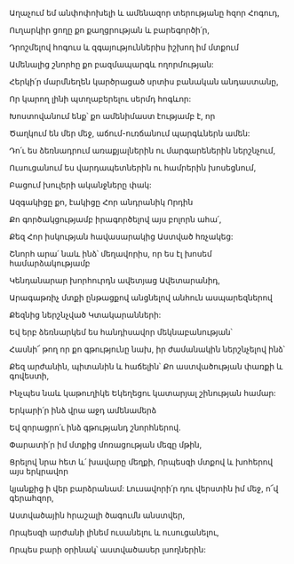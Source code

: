 Աղաչում եմ անփոփոխելի և ամենազոր տերությանը հզոր Հոգուդ,

Ուղարկիր ցողը քո քաղցրության և բարեգործի՛ր,

Դրոշմելով հոգուս և զգայություններիս իշխող իմ մտքում

Ամենալից շնորհը քո բազմապարգև ողորմության:

Հերկի՛ր մարմնեղեն կարծրացած սրտիս բանական անդաստանը,

Որ կարող լինի պտղաբերելու սերմդ հոգևոր:

Խոստովանում ենք՝ քո ամենիմաստ էությամբ է, որ

Ծաղկում են մեր մեջ, աճում-ուռճանում պարգևներն ամեն:

Դո՛ւ ես ձեռնադրում առաքյալներին ու մարգարեներին ներշնչում,

Ուսուցանում ես վարդապետներին ու համրերին խոսեցնում,

Բացում խուլերի ականջները փակ:

Ազգակիցը քո, էակիցը Հոր անդրանիկ Որդին

Քո գործակցությամբ իրագործելով այս բոլորն ահա՛,

Քեզ Հոր իսկության հավասարակից Աստված հռչակեց:

Շնորհ արա՛ նաև ինձ՝ մեղավորիս, որ ես էլ խոսեմ համարձակությամբ

Կենդանարար խորհուրդն ավետյաց Ավետարանիդ,

Արագաթռիչ մտքի ընթացքով անցնելով անհուն ասպարեզներով

Քեզնից ներշնչված Կտակարանների:

Եվ երբ ձեռնարկեմ ես հանդիսավոր մեկնաբանության՝

Հասնի՜ թող որ քո գթությունը նախ, իր ժամանակին ներշնչելով ինձ՝

Քեզ արժանին, պիտանին և հաճելին՝ Քո աստվածության փառքի և գովեստի,

Ինչպես նաև կաթուղիկե Եկեղեցու կատարյալ շինության համար:

Երկարի՛ր ինձ վրա աջդ ամենամերձ

Եվ զորացրո՛ւ ինձ գթությանդ շնորհներով.

Փարատի՛ր իմ մտքից մոռացության մեգը մթին,

Ցրելով նրա հետ և՛ խավարը մեղքի, Որպեսզի մտքով և խոհերով այս երկրավոր

կյանքից ի վեր բարձրանամ: Լուսավորի՛ր դու վերստին իմ մեջ, ո՜վ գերահզոր,

Աստվածային հրաշալի ծագումն անստվեր,

Որպեսզի արժանի լինեմ ուսանելու և ուսուցանելու,

Որպես բարի օրինակ՝ աստվածասեր լսողներին:
